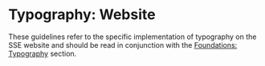 # Typography: Website

These guidelines refer to the specific implementation of typography on the SSE website and should be read in conjunction with the [Foundations: Typography](../../foundations/typography.md) section.

